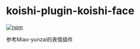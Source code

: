 # koishi-plugin-koishi-face

[![npm](https://img.shields.io/npm/v/koishi-plugin-koishi-face?style=flat-square)](https://www.npmjs.com/package/koishi-plugin-koishi-face)

参考Miao-yunzai的表情插件
